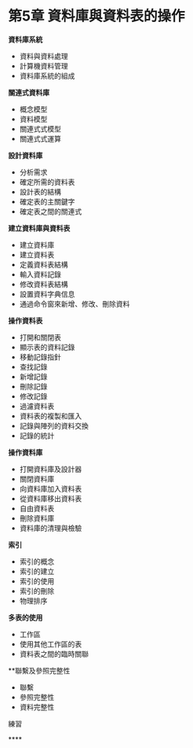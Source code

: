 # 第5章 資料庫與資料表的操作

**資料庫系統** 
* 資料與資料處理
* 計算機資料管理
* 資料庫系統的組成

**關連式資料庫**
* 概念模型
* 資料模型
* 關連式式模型
* 關連式式運算

**設計資料庫**
* 分析需求
* 確定所需的資料表
* 設計表的結構
* 確定表的主關鍵字
* 確定表之間的關連式

**建立資料庫與資料表**
* 建立資料庫
* 建立資料表
* 定義資料表結構
* 輸入資料記錄
* 修改資料表結構
* 設置資料字典信息
* 通過命令窗來新增、修改、刪除資料

**操作資料表**
* 打開和關閉表
* 顯示表的資料記錄
* 移動記錄指針
* 查找記錄
* 新增記錄
* 刪除記錄
* 修改記錄
* 過濾資料表
* 資料表的複製和匯入
* 記錄與陣列的資料交換
* 記錄的統計

**操作資料庫**
* 打開資料庫及設計器
* 關閉資料庫
* 向資料庫加入資料表
* 從資料庫移出資料表
* 自由資料表
* 刪除資料庫
* 資料庫的清理與檢驗

**索引**
* 索引的概念
* 索引的建立
* 索引的使用
* 索引的刪除
* 物理排序

**多表的使用**
* 工作區
* 使用其他工作區的表
* 資料表之間的臨時關聯

**聯繫及參照完整性
* 聯繫
* 參照完整性
* 資料完整性

練習






\*\*\*\*

